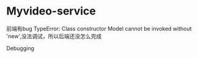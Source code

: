 # Myvideo-service

前端有bug TypeError: Class constructor Model cannot be invoked without 'new',没法调试，所以后端还没怎么完成

Debugging

